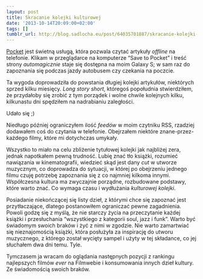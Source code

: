 ```yaml
---
layout: post
title: Skracanie kolejki kulturowej
date: '2013-10-14T20:09:00+02:00'
tags: []
tumblr_url: http://blog.sadlocha.eu/post/64035701887/skracanie-kolejki-kulturowej
---
```


[Pocket](http://getpocket.com/) jest świetną usługą, która pozwala czytać artykuły *offline* na telefonie. Klikam w przeglądarce na komputerze “Save to Pocket” i treść strony *automagicznie* staje się dostępna na moim Galaxy S; w sam raz do zapoznania się podczas jazdy autobusem czy czekania na poczcie.

Ta wygoda doprowadziła do powstania długiej kolejki artykułów, niektórych sprzed kilku miesięcy. *Long story short*, któregoś popołudnia stwierdziłem, że przydałoby się zrobić z tym porządek i wolne chwile kolejnych kilku, kilkunastu dni spędziłem na nadrabianiu zaległości.

Udało się ;)

Niedługo później ograniczyłem ilość *feedów* w moim czytniku RSS, rzadziej dodawałem coś do czytania w telefonie. Obejrzałem niektóre znane-przez-każdego filmy, które mi dotychczas umykały.

Wszystko to miało na celu zbliżenie tytułowej kolejki jak najbliżej zera, jednak napotkałem pewną trudność. Lubię znać tło książki, rozumieć nawiązania w kinematografii, wiedzieć skąd jest dany *cut* w utworze muzycznym, co doprowadza do sytuacji, w której po obejrzeniu jednego filmu czuję potrzebę zapoznania się z co najmniej kilkoma innymi. Współczesna kultura ma zwyczajnie porządne, rozbudowane podstawy, które warto znać. Co wymaga czasu i wydłużania *kulturowej kolejki*.

Posiadanie niekończącej się listy dzieł, z którymi chce się zapoznać jest przytłaczające, dlatego postanowiłem ograniczać pewne zagadnienia. Powoli godzę się z myślą, że nie starczy życia na przeczytanie każdej książki i przesłuchania “wszystkiego z kategorii soul, jazz i funk”. Warto być świadomym swoich braków i żyć z nimi w zgodzie. Nie warto zamartwiać się nieznajomością książki, która posłużyła za inspirację do utworu muzycznego, z którego został wycięty sampel i użyty w tej składance, co jej słuchałem dwa dni temu. Tyle.

Tymczasem ja wracam do oglądania następnych pozycji z rankingu najlepszych filmów *ever* na Filmwebie i konsumowania innych dzieł kultury. Ze świadomością swoich braków.

